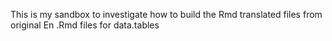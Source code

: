 This is my sandbox to investigate how to build the Rmd translated files from original En .Rmd files for data.tables
